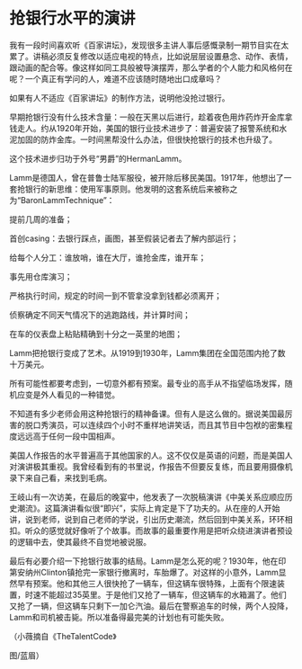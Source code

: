 # 抢银行水平的演讲

我有一段时间喜欢听《百家讲坛》，发现很多主讲人事后感慨录制一期节目实在太累了。讲稿必须反复修改以适应电视的特点，比如说层层设置悬念、动作、表情，跟动画的配合等。像这样如同工具般被导演摆弄，那么学者的个人能力和风格何在呢？一个真正有学问的人，难道不应该随时随地出口成章吗？

如果有人不适应《百家讲坛》的制作方法，说明他没抢过银行。

早期抢银行没有什么技术含量：一般在天黑以后进行，趁着夜色用炸药炸开金库拿钱走人。约从1920年开始，美国的银行业技术进步了：普遍安装了报警系统和水泥加固的防炸金库。一时间黑帮没什么办法，但很快抢银行的技术也升级了。

这个技术进步归功于外号“男爵”的HermanLamm。

Lamm是德国人，曾在普鲁士陆军服役，被开除后移民美国。1917年，他想出了一套抢银行的新思维：使用军事原则。他发明的这套系统后来被称之为“BaronLammTechnique”：

提前几周的准备；

首创casing：去银行踩点，画图，甚至假装记者去了解内部运行；

给每个人分工：谁放哨，谁在大厅，谁抢金库，谁开车；

事先用仓库演习；

严格执行时间，规定的时间一到不管拿没拿到钱都必须离开；

侦察确定不同天气情况下的逃跑路线，并计算时间；

在车的仪表盘上粘贴精确到十分之一英里的地图；

Lamm把抢银行变成了艺术。从1919到1930年，Lamm集团在全国范围内抢了数十万美元。

所有可能性都要考虑到，一切意外都有预案。最专业的高手从不指望临场发挥，随机应变是外人看见的一种错觉。

不知道有多少老师会用这种抢银行的精神备课。但有人是这么做的。据说美国最厉害的脱口秀演员，可以连续四个小时不重样地讲笑话，而且其节目中包袱的密集程度远远高于任何一段中国相声。

美国人作报告的水平普遍高于其他国家的人。这不仅仅是英语的问题，而是美国人对演讲极其重视。我曾经看到有的书里说，作报告不但要反复练，而且要用摄像机录下来自己看，来找到毛病。

王岐山有一次访美，在最后的晚宴中，他发表了一次脱稿演讲《中美关系应顺应历史潮流》。这篇演讲看似很“即兴”，实际上肯定是下了功夫的。从在座的人开始讲，说到老师，说到自己老师的学说，引出历史潮流，然后回到中美关系，环环相扣。听众的感觉就好像听了个故事。而故事的最重要作用是把听众绕进演讲者预设的逻辑中去，使其最终不自觉地被说服。

最后有必要介绍一下抢银行故事的结局。Lamm是怎么死的呢？1930年，他在印第安纳州Clinton镇抢完一家银行撤离时，车胎爆了。对这样的小意外，Lamm显然早有预案。他和其他三人很快抢了一辆车，但这辆车很特殊，上面有个限速装置，时速不能超过35英里。于是他们又抢了一辆车，但这辆车的水箱漏了。他们又抢了一辆，但这辆车只剩下一加仑汽油。最后在警察追车的时候，两个人投降，Lamm和司机被击毙。所以准备得最完美的计划也有可能失败。

（小薇摘自《TheTalentCode》

图/蓝眉）